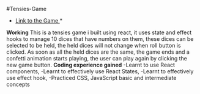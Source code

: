 #Tensies-Game
* [Link to the Game ]((https://dominator-king.github.io/Tensies_Game/)) *

**Working**
This is a tensies game i built using react, it uses state and effect hooks to manage 10 dices that have numbers on them, these dices can be selected to be held, the held dices will not change when roll button is clicked. As soon as all the held dices are the same, the game ends and a confetti animation starts playing, the user can play again by clicking the new game button.
**Coding experience gained**
-Learnt to use React components,
-Learnt to effectively use React States,
-Learnt to effectively use effect hook,
-Practiced CSS, JavaScript basic and intermediate concepts 


